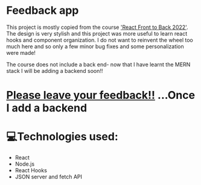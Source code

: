 # Feedback app
This project is mostly copied from the course ['React Front to Back 2022'](https://www.udemy.com/course/react-front-to-back-2022/). The design is very stylish and this project was more useful to learn react hooks and component organization. I do not want to reinvent the wheel too much here and so only a few minor bug fixes and some personalization were made!

The course does not include a back end- now that I have learnt the MERN stack I will be adding a backend soon!! 

# [Please leave your feedback!!](https://stunning-khapse-719d70.netlify.app/) ...Once I add a backend

# 💻Technologies used:
* React
* Node.js
* React Hooks
* JSON server and fetch API

